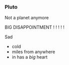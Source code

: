 ### Pluto

Not a planet anymore

BIG DISAPPOINTMENT ! ! ! ! ! 

Sad
- cold
- miles from anywhere
- in has a *big* heart
